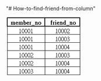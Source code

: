 "# How-to-find-friend-from-column" 

![image](https://raw.githubusercontent.com/chliwei199/How-to-find-friend-from-column/master/tablePic.png)
